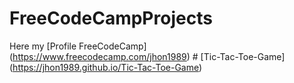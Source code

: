 # FreeCodeCampProjects
Here my [Profile FreeCodeCamp] (https://www.freecodecamp.com/jhon1989)
    # [Tic-Tac-Toe-Game] (https://jhon1989.github.io/Tic-Tac-Toe-Game)




